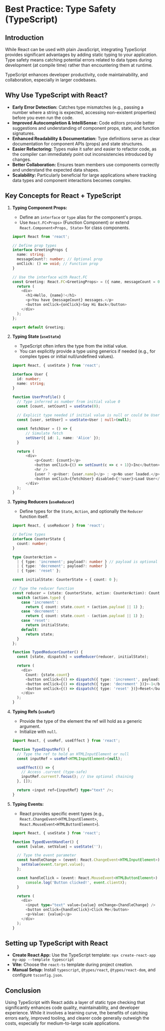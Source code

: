 # Best Practice: Type Safety (TypeScript)

## Introduction

While React can be used with plain JavaScript, integrating TypeScript provides significant advantages by adding static typing to your application. Type safety means catching potential errors related to data types during development (at compile time) rather than encountering them at runtime.

TypeScript enhances developer productivity, code maintainability, and collaboration, especially in larger codebases.

## Why Use TypeScript with React?

- **Early Error Detection:** Catches type mismatches (e.g., passing a number where a string is expected, accessing non-existent properties) before you even run the code.
- **Improved Autocompletion & IntelliSense:** Code editors provide better suggestions and understanding of component props, state, and function signatures.
- **Enhanced Readability & Documentation:** Type definitions serve as clear documentation for component APIs (props) and state structures.
- **Easier Refactoring:** Types make it safer and easier to refactor code, as the compiler can immediately point out inconsistencies introduced by changes.
- **Better Collaboration:** Ensures team members use components correctly and understand the expected data shapes.
- **Scalability:** Particularly beneficial for large applications where tracking data types and component interactions becomes complex.

## Key Concepts for React + TypeScript

1.  **Typing Component Props:**
    - Define an `interface` or `type` alias for the component's props.
    - Use `React.FC<Props>` (Function Component) or extend `React.Component<Props, State>` for class components.

    ```typescript
    import React from 'react';

    // Define prop types
    interface GreetingProps {
      name: string;
      messageCount?: number; // Optional prop
      onClick: () => void; // Function prop
    }

    // Use the interface with React.FC
    const Greeting: React.FC<GreetingProps> = ({ name, messageCount = 0, onClick }) => {
      return (
        <div>
          <h1>Hello, {name}!</h1>
          <p>You have {messageCount} messages.</p>
          <button onClick={onClick}>Say Hi Back</button>
        </div>
      );
    };

    export default Greeting;
    ```

2.  **Typing State (`useState`)**
    - TypeScript often infers the type from the initial value.
    - You can explicitly provide a type using generics if needed (e.g., for complex types or initial null/undefined values).

    ```typescript
    import React, { useState } from 'react';

    interface User {
      id: number;
      name: string;
    }

    function UserProfile() {
      // Type inferred as number from initial value 0
      const [count, setCount] = useState(0);
      
      // Explicit type needed if initial value is null or could be User
      const [user, setUser] = useState<User | null>(null);

      const fetchUser = () => {
          // Simulate fetch
          setUser({ id: 1, name: 'Alice' });
      }

      return (
          <div>
              <p>Count: {count}</p>
              <button onClick={() => setCount(c => c + 1)}>Inc</button>
              <hr />
              {user ? <p>User: {user.name}</p> : <p>No user loaded.</p>}
              <button onClick={fetchUser} disabled={!!user}>Load User</button>
          </div>
      );
    }
    ```

3.  **Typing Reducers (`useReducer`)**
    - Define types for the `State`, `Action`, and optionally the `Reducer` function itself.

    ```typescript
    import React, { useReducer } from 'react';

    // Define types
    interface CounterState {
      count: number;
    }

    type CounterAction = 
      | { type: 'increment'; payload?: number } // payload is optional
      | { type: 'decrement'; payload?: number } 
      | { type: 'reset' };

    const initialState: CounterState = { count: 0 };

    // Type the reducer function
    const reducer = (state: CounterState, action: CounterAction): CounterState => {
      switch (action.type) {
        case 'increment':
          return { count: state.count + (action.payload || 1) };
        case 'decrement':
          return { count: state.count - (action.payload || 1) };
        case 'reset':
          return initialState;
        default:
          return state;
      }
    };

    function TypedReducerCounter() {
      const [state, dispatch] = useReducer(reducer, initialState);

      return (
        <div>
          Count: {state.count}
          <button onClick={() => dispatch({ type: 'increment', payload: 5 })}>+5</button>
          <button onClick={() => dispatch({ type: 'decrement' })}>-1</button>
          <button onClick={() => dispatch({ type: 'reset' })}>Reset</button>
        </div>
      );
    }
    ```

4.  **Typing Refs (`useRef`)**
    - Provide the type of the element the ref will hold as a generic argument.
    - Initialize with `null`.

    ```typescript
    import React, { useRef, useEffect } from 'react';

    function TypedInputRef() {
      // Type the ref to hold an HTMLInputElement or null
      const inputRef = useRef<HTMLInputElement>(null);

      useEffect(() => {
        // Access .current (type-safe)
        inputRef.current?.focus(); // Use optional chaining
      }, []);

      return <input ref={inputRef} type="text" />;
    }
    ```

5.  **Typing Events:**
    - React provides specific event types (e.g., `React.ChangeEvent<HTMLInputElement>`, `React.MouseEvent<HTMLButtonElement>`).

    ```typescript
    import React, { useState } from 'react';

    function TypedEventHandler() {
      const [value, setValue] = useState('');

      // Type the event parameter
      const handleChange = (event: React.ChangeEvent<HTMLInputElement>) => {
        setValue(event.target.value);
      };

      const handleClick = (event: React.MouseEvent<HTMLButtonElement>) => {
          console.log('Button clicked!', event.clientX);
      }

      return (
        <div>
          <input type="text" value={value} onChange={handleChange} />
          <button onClick={handleClick}>Click Me</button>
          <p>Value: {value}</p>
        </div>
      );
    }
    ```

## Setting up TypeScript with React

- **Create React App:** Use the TypeScript template: `npx create-react-app my-app --template typescript`
- **Vite:** Choose the `react-ts` template during project creation.
- **Manual Setup:** Install `typescript`, `@types/react`, `@types/react-dom`, and configure `tsconfig.json`.

## Conclusion

Using TypeScript with React adds a layer of static type checking that significantly enhances code quality, maintainability, and developer experience. While it involves a learning curve, the benefits of catching errors early, improved tooling, and clearer code generally outweigh the costs, especially for medium-to-large scale applications. 